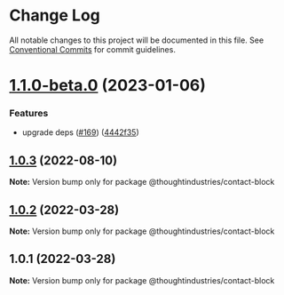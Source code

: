 # Change Log

All notable changes to this project will be documented in this file.
See [Conventional Commits](https://conventionalcommits.org) for commit guidelines.

# [1.1.0-beta.0](https://github.com/thoughtindustries/helium/compare/@thoughtindustries/contact-block@1.0.3...@thoughtindustries/contact-block@1.1.0-beta.0) (2023-01-06)


### Features

* upgrade deps ([#169](https://github.com/thoughtindustries/helium/issues/169)) ([4442f35](https://github.com/thoughtindustries/helium/commit/4442f35f6013119bb5e9baf154bdab9a3583b543))





## [1.0.3](https://github.com/thoughtindustries/helium/compare/@thoughtindustries/contact-block@1.0.2...@thoughtindustries/contact-block@1.0.3) (2022-08-10)

**Note:** Version bump only for package @thoughtindustries/contact-block





## [1.0.2](https://github.com/thoughtindustries/helium/compare/@thoughtindustries/contact-block@1.0.1...@thoughtindustries/contact-block@1.0.2) (2022-03-28)

**Note:** Version bump only for package @thoughtindustries/contact-block





## 1.0.1 (2022-03-28)

**Note:** Version bump only for package @thoughtindustries/contact-block
